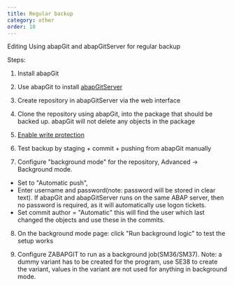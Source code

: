 ```yaml
---
title: Regular backup
category: other
order: 10
---
```


Editing Using abapGit and abapGitServer for regular backup

Steps:

1. Install abapGit

2. Use abapGit to install [abapGitServer](https://github.com/larshp/abapGitServer)

3. Create repository in abapGitServer via the web interface

4. Clone the repository using abapGit, into the package that should be backed up. abapGit will not delete any objects in the package

5. [Enable write protection](ref-write-protect.html)

6. Test backup by staging + commit + pushing from abapGit manually

7. Configure "background mode" for the repository, Advanced -> Background mode.
* Set to "Automatic push",
* Enter username and password(note: password will be stored in clear text). If abapGit and abapGitServer runs on the same ABAP server, then no password is required, as it will automatically use logon tickets.
* Set commit author = "Automatic" this will find the user which last changed the objects and use these in the commits.

8. On the background mode page: click "Run background logic" to test the setup works

9. Configure ZABAPGIT to run as a background job(SM36/SM37). Note: a dummy variant has to be created for the program, use SE38 to create the variant, values in the variant are not used for anything in background mode.
